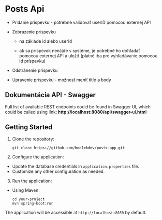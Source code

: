 # Posts Api

- Pridanie príspevku - potrebné validovať userID pomocou externej API

- Zobrazenie príspevku

    - na základe id alebo userId

    - ak sa príspevok nenájde v systéme, je potrebné ho dohľadať pomocou externej API a uložiť (platné iba pre
      vyhľadávanie pomocou id príspevku)

- Odstránenie príspevku

- Upravenie príspevku - možnosť meniť title a body

## Dokumentácia API - Swagger

Full list of available REST endpoints could be found in Swagger UI,
which could be called using link: **http://localhost:8080/api/swagger-ui.html**

## Getting Started

1. Clone the repository:

   ```shell
   git clone https://github.com/bedlekdev/posts-app.git
2. Configure the application:

- Update the database credentials in `application.properties` file.
- Customize any other configuration as needed.

3. Run the application:

- Using Maven:

  ```
  cd your-project
  mvn spring-boot:run
  ```

The application will be accessible at `http://localhost:8080` by default.
